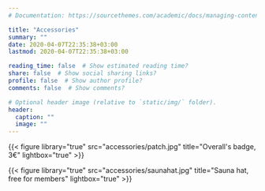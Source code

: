 ```yaml
---
# Documentation: https://sourcethemes.com/academic/docs/managing-content/

title: "Accessories"
summary: ""
date: 2020-04-07T22:35:38+03:00
lastmod: 2020-04-07T22:35:38+03:00

reading_time: false  # Show estimated reading time?
share: false  # Show social sharing links?
profile: false  # Show author profile?
comments: false  # Show comments?

# Optional header image (relative to `static/img/` folder).
header:
  caption: ""
  image: ""
---
```


{{< figure library="true" src="accessories/patch.jpg" title="Overall's badge, 3€" lightbox="true" >}}

{{< figure library="true" src="accessories/saunahat.jpg" title="Sauna hat, free for members" lightbox="true" >}}
